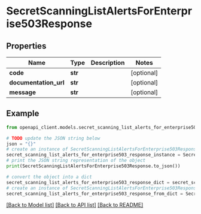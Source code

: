 # SecretScanningListAlertsForEnterprise503Response


## Properties

Name | Type | Description | Notes
------------ | ------------- | ------------- | -------------
**code** | **str** |  | [optional] 
**documentation_url** | **str** |  | [optional] 
**message** | **str** |  | [optional] 

## Example

```python
from openapi_client.models.secret_scanning_list_alerts_for_enterprise503_response import SecretScanningListAlertsForEnterprise503Response

# TODO update the JSON string below
json = "{}"
# create an instance of SecretScanningListAlertsForEnterprise503Response from a JSON string
secret_scanning_list_alerts_for_enterprise503_response_instance = SecretScanningListAlertsForEnterprise503Response.from_json(json)
# print the JSON string representation of the object
print(SecretScanningListAlertsForEnterprise503Response.to_json())

# convert the object into a dict
secret_scanning_list_alerts_for_enterprise503_response_dict = secret_scanning_list_alerts_for_enterprise503_response_instance.to_dict()
# create an instance of SecretScanningListAlertsForEnterprise503Response from a dict
secret_scanning_list_alerts_for_enterprise503_response_from_dict = SecretScanningListAlertsForEnterprise503Response.from_dict(secret_scanning_list_alerts_for_enterprise503_response_dict)
```
[[Back to Model list]](../README.md#documentation-for-models) [[Back to API list]](../README.md#documentation-for-api-endpoints) [[Back to README]](../README.md)


